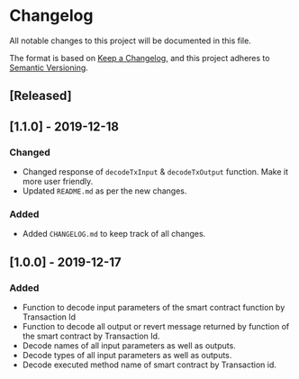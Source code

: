 # Changelog

All notable changes to this project will be documented in this file.

The format is based on [Keep a Changelog](https://keepachangelog.com/en/1.0.0/),
and this project adheres to [Semantic Versioning](https://semver.org/spec/v2.0.0.html).

## [Released]

## [1.1.0] - 2019-12-18

### Changed
- Changed response of `decodeTxInput` & `decodeTxOutput` function. Make it more user friendly.
- Updated `README.md` as per the new changes.

### Added
- Added `CHANGELOG.md` to keep track of all changes.

## [1.0.0] - 2019-12-17

### Added

- Function to decode input parameters of the smart contract function by Transaction Id
- Function to decode all output or revert message returned by function  of the smart contract by Transaction Id.
- Decode names of all input parameters as well as outputs.
- Decode types of all input parameters as well as outputs.
- Decode executed method name of smart contract by Transaction id.
